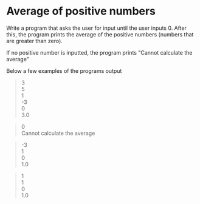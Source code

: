 # Average of positive numbers
Write a program that asks the user for input until the user inputs 0. After this, the program prints the average of the positive numbers (numbers that are greater than zero).

If no positive number is inputted, the program prints "Cannot calculate the average"

Below a few examples of the programs output

> 3 <br>
5 <br>
1 <br>
-3 <br>
0 <br>
3.0 <br>

> 0 <br>
Cannot calculate the average

> -3 <br>
1 <br>
0 <br>
1.0 <br>

> 1 <br>
1 <br> 
0 <br>
1.0